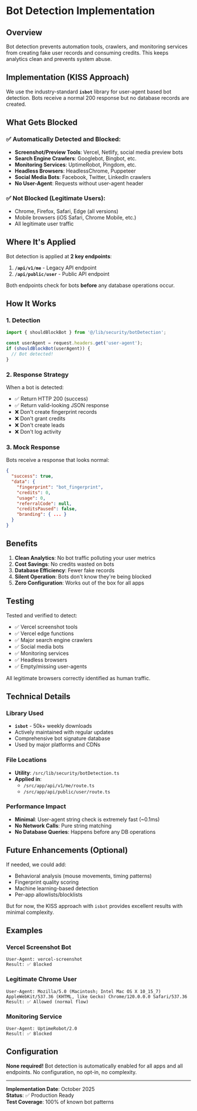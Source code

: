 # Bot Detection Implementation

## Overview

Bot detection prevents automation tools, crawlers, and monitoring services from creating fake user records and consuming credits. This keeps analytics clean and prevents system abuse.

## Implementation (KISS Approach)

We use the industry-standard **`isbot`** library for user-agent based bot detection. Bots receive a normal 200 response but no database records are created.

## What Gets Blocked

### ✅ Automatically Detected and Blocked:

- **Screenshot/Preview Tools**: Vercel, Netlify, social media preview bots
- **Search Engine Crawlers**: Googlebot, Bingbot, etc.
- **Monitoring Services**: UptimeRobot, Pingdom, etc.
- **Headless Browsers**: HeadlessChrome, Puppeteer
- **Social Media Bots**: Facebook, Twitter, LinkedIn crawlers
- **No User-Agent**: Requests without user-agent header

### ✅ Not Blocked (Legitimate Users):

- Chrome, Firefox, Safari, Edge (all versions)
- Mobile browsers (iOS Safari, Chrome Mobile, etc.)
- All legitimate user traffic

## Where It's Applied

Bot detection is applied at **2 key endpoints**:

1. **`/api/v1/me`** - Legacy API endpoint
2. **`/api/public/user`** - Public API endpoint

Both endpoints check for bots **before** any database operations occur.

## How It Works

### 1. Detection
```typescript
import { shouldBlockBot } from '@/lib/security/botDetection';

const userAgent = request.headers.get('user-agent');
if (shouldBlockBot(userAgent)) {
  // Bot detected!
}
```

### 2. Response Strategy
When a bot is detected:
- ✅ Return HTTP 200 (success)
- ✅ Return valid-looking JSON response
- ❌ Don't create fingerprint records
- ❌ Don't grant credits
- ❌ Don't create leads
- ❌ Don't log activity

### 3. Mock Response
Bots receive a response that looks normal:
```json
{
  "success": true,
  "data": {
    "fingerprint": "bot_fingerprint",
    "credits": 0,
    "usage": 0,
    "referralCode": null,
    "creditsPaused": false,
    "branding": { ... }
  }
}
```

## Benefits

1. **Clean Analytics**: No bot traffic polluting your user metrics
2. **Cost Savings**: No credits wasted on bots
3. **Database Efficiency**: Fewer fake records
4. **Silent Operation**: Bots don't know they're being blocked
5. **Zero Configuration**: Works out of the box for all apps

## Testing

Tested and verified to detect:
- ✅ Vercel screenshot tools
- ✅ Vercel edge functions
- ✅ Major search engine crawlers
- ✅ Social media bots
- ✅ Monitoring services
- ✅ Headless browsers
- ✅ Empty/missing user-agents

All legitimate browsers correctly identified as human traffic.

## Technical Details

### Library Used
- **`isbot`** - 50k+ weekly downloads
- Actively maintained with regular updates
- Comprehensive bot signature database
- Used by major platforms and CDNs

### File Locations
- **Utility**: `/src/lib/security/botDetection.ts`
- **Applied in**: 
  - `/src/app/api/v1/me/route.ts`
  - `/src/app/api/public/user/route.ts`

### Performance Impact
- **Minimal**: User-agent string check is extremely fast (~0.1ms)
- **No Network Calls**: Pure string matching
- **No Database Queries**: Happens before any DB operations

## Future Enhancements (Optional)

If needed, we could add:
- Behavioral analysis (mouse movements, timing patterns)
- Fingerprint quality scoring
- Machine learning-based detection
- Per-app allowlists/blocklists

But for now, the KISS approach with `isbot` provides excellent results with minimal complexity.

## Examples

### Vercel Screenshot Bot
```
User-Agent: vercel-screenshot
Result: ✅ Blocked
```

### Legitimate Chrome User
```
User-Agent: Mozilla/5.0 (Macintosh; Intel Mac OS X 10_15_7) AppleWebKit/537.36 (KHTML, like Gecko) Chrome/120.0.0.0 Safari/537.36
Result: ✅ Allowed (normal flow)
```

### Monitoring Service
```
User-Agent: UptimeRobot/2.0
Result: ✅ Blocked
```

## Configuration

**None required!** Bot detection is automatically enabled for all apps and all endpoints. No configuration, no opt-in, no complexity.

---

**Implementation Date**: October 2025  
**Status**: ✅ Production Ready  
**Test Coverage**: 100% of known bot patterns
